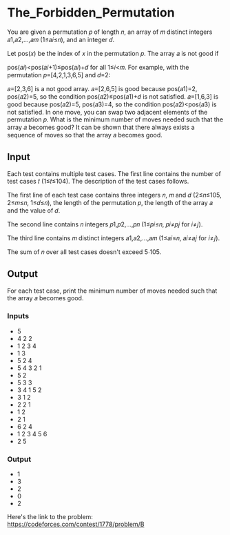 # The_Forbidden_Permutation

You are given a permutation 𝑝 of length 𝑛, an array of 𝑚 distinct integers 𝑎1,𝑎2,…,𝑎𝑚 (1≤𝑎𝑖≤𝑛), and an integer 𝑑.

Let pos(𝑥) be the index of 𝑥 in the permutation 𝑝. The array 𝑎 is not good if

pos(𝑎𝑖)<pos(𝑎𝑖+1)≤pos(𝑎𝑖)+𝑑 for all 1≤𝑖<𝑚.
For example, with the permutation 𝑝=[4,2,1,3,6,5] and 𝑑=2:

𝑎=[2,3,6] is a not good array.
𝑎=[2,6,5] is good because pos(𝑎1)=2, pos(𝑎2)=5, so the condition pos(𝑎2)≤pos(𝑎1)+𝑑 is not satisfied.
𝑎=[1,6,3] is good because pos(𝑎2)=5, pos(𝑎3)=4, so the condition pos(𝑎2)<pos(𝑎3) is not satisfied.
In one move, you can swap two adjacent elements of the permutation 𝑝. What is the minimum number of moves needed such that the array 𝑎 becomes good?
It can be shown that there always exists a sequence of moves so that the array 𝑎 becomes good.

## Input

Each test contains multiple test cases. The first line contains the number of test cases 𝑡 (1≤𝑡≤104). The description of the test cases follows.

The first line of each test case contains three integers 𝑛, 𝑚 and 𝑑 (2≤𝑛≤105, 2≤𝑚≤𝑛, 1≤𝑑≤𝑛), the length of the permutation 𝑝, 
the length of the array 𝑎 and the value of 𝑑.

The second line contains 𝑛 integers 𝑝1,𝑝2,…,𝑝𝑛 (1≤𝑝𝑖≤𝑛, 𝑝𝑖≠𝑝𝑗 for 𝑖≠𝑗).

The third line contains 𝑚 distinct integers 𝑎1,𝑎2,…,𝑎𝑚 (1≤𝑎𝑖≤𝑛, 𝑎𝑖≠𝑎𝑗 for 𝑖≠𝑗).

The sum of 𝑛 over all test cases doesn't exceed 5⋅105.

## Output

For each test case, print the minimum number of moves needed such that the array 𝑎 becomes good.

### Inputs
-  5
  -  4 2 2
  -  1 2 3 4
  -  1 3
  -  5 2 4
  -  5 4 3 2 1
  -  5 2
  -  5 3 3
  -  3 4 1 5 2
  -  3 1 2
  -  2 2 1
  -  1 2
  -  2 1
  -  6 2 4
  -  1 2 3 4 5 6
  -  2 5

### Output
-  1
-  3
-  2
-  0
-  2


Here's the link to the problem: https://codeforces.com/contest/1778/problem/B
